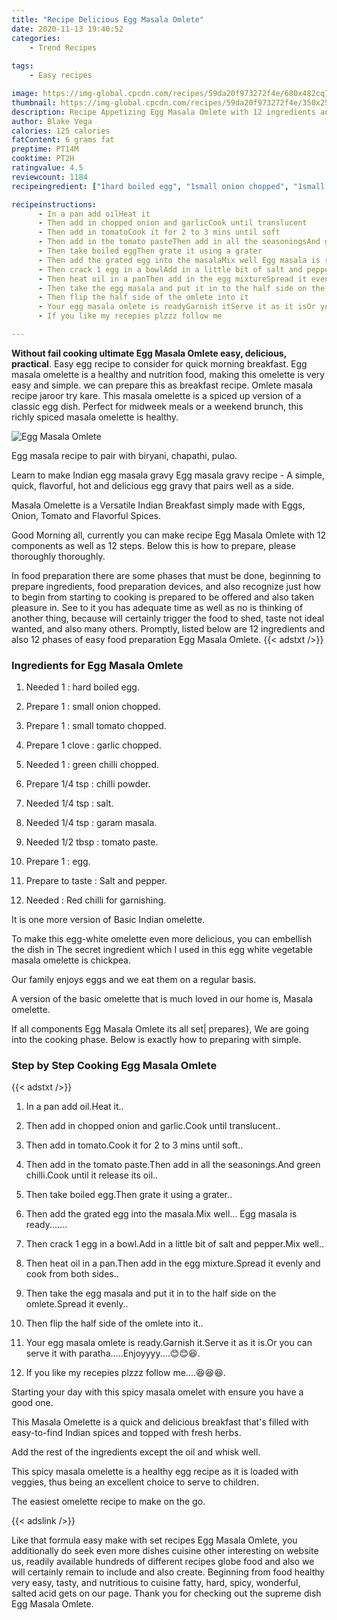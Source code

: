 ```yaml
---
title: "Recipe Delicious Egg Masala Omlete"
date: 2020-11-13 19:40:52
categories:
    - Trend Recipes
    
tags:
    - Easy recipes

image: https://img-global.cpcdn.com/recipes/59da20f973272f4e/680x482cq70/egg-masala-omlete-recipe-main-photo.jpg
thumbnail: https://img-global.cpcdn.com/recipes/59da20f973272f4e/350x250cq70/egg-masala-omlete-recipe-main-photo.jpg
description: Recipe Appetizing Egg Masala Omlete with 12 ingredients and 12 stages of easy cooking.
author: Blake Vega
calories: 125 calories
fatContent: 6 grams fat
preptime: PT14M
cooktime: PT2H
ratingvalue: 4.5
reviewcount: 1184
recipeingredient: ["1hard boiled egg", "1small onion chopped", "1small tomato chopped", "1 clovegarlic chopped", "1green chilli chopped", "1/4 tspchilli powder", "1/4 tspsalt", "1/4 tspgaram masala", "1/2 tbsptomato paste", "1egg", "to tasteSalt and pepper", "Red chilli for garnishing"]

recipeinstructions: 
      - In a pan add oilHeat it 
      - Then add in chopped onion and garlicCook until translucent 
      - Then add in tomatoCook it for 2 to 3 mins until soft 
      - Then add in the tomato pasteThen add in all the seasoningsAnd green chilliCook until it release its oil 
      - Then take boiled eggThen grate it using a grater 
      - Then add the grated egg into the masalaMix well Egg masala is ready 
      - Then crack 1 egg in a bowlAdd in a little bit of salt and pepperMix well 
      - Then heat oil in a panThen add in the egg mixtureSpread it evenly and cook from both sides 
      - Then take the egg masala and put it in to the half side on the omleteSpread it evenly 
      - Then flip the half side of the omlete into it 
      - Your egg masala omlete is readyGarnish itServe it as it isOr you can serve it with parathaEnjoyyyy 
      - If you like my recepies plzzz follow me

---
```




**Without fail cooking ultimate Egg Masala Omlete easy, delicious, practical**. Easy egg recipe to consider for quick morning breakfast. Egg masala omelette is a healthy and nutrition food, making this omelette is very easy and simple. we can prepare this as breakfast recipe. Omlete masala recipe jaroor try kare. This masala omelette is a spiced up version of a classic egg dish. Perfect for midweek meals or a weekend brunch, this richly spiced masala omelette is healthy.


![Egg Masala Omlete](https://img-global.cpcdn.com/recipes/59da20f973272f4e/680x482cq70/egg-masala-omlete-recipe-main-photo.jpg "Egg Masala Omlete")



Egg masala recipe to pair with biryani, chapathi, pulao.

Learn to make Indian egg masala gravy Egg masala gravy recipe - A simple, quick, flavorful, hot and delicious egg gravy that pairs well as a side.

Masala Omelette is a Versatile Indian Breakfast simply made with Eggs, Onion, Tomato and Flavorful Spices.


Good Morning all, currently you can make recipe Egg Masala Omlete with 12 components as well as 12 steps. Below this is how to prepare, please thoroughly thoroughly.

In food preparation there are some phases that must be done, beginning to prepare ingredients, food preparation devices, and also recognize just how to begin from starting to cooking is prepared to be offered and also taken pleasure in. See to it you has adequate time as well as no is thinking of another thing, because will certainly trigger the food to shed, taste not ideal wanted, and also many others. Promptly, listed below are 12 ingredients and also 12 phases of easy food preparation Egg Masala Omlete.
{{< adstxt />}}

### Ingredients for Egg Masala Omlete


1. Needed 1 : hard boiled egg.

1. Prepare 1 : small onion chopped.

1. Prepare 1 : small tomato chopped.

1. Prepare 1 clove : garlic chopped.

1. Needed 1 : green chilli chopped.

1. Prepare 1/4 tsp : chilli powder.

1. Needed 1/4 tsp : salt.

1. Needed 1/4 tsp : garam masala.

1. Needed 1/2 tbsp : tomato paste.

1. Prepare 1 : egg.

1. Prepare to taste : Salt and pepper.

1. Needed  : Red chilli for garnishing.


It is one more version of Basic Indian omelette.

To make this egg-white omelette even more delicious, you can embellish the dish in The secret ingredient which I used in this egg white vegetable masala omelette is chickpea.

Our family enjoys eggs and we eat them on a regular basis.

A version of the basic omelette that is much loved in our home is, Masala omelette.


If all components Egg Masala Omlete its all set| prepares}, We are going into the cooking phase. Below is exactly how to preparing with simple.

### Step by Step Cooking Egg Masala Omlete

{{< adstxt />}}


1. In a pan add oil.Heat it..



1. Then add in chopped onion and garlic.Cook until translucent..



1. Then add in tomato.Cook it for 2 to 3 mins until soft..



1. Then add in the tomato paste.Then add in all the seasonings.And green chilli.Cook until it release its oil..



1. Then take boiled egg.Then grate it using a grater..



1. Then add the grated egg into the masala.Mix well... Egg masala is ready.......



1. Then crack 1 egg in a bowl.Add in a little bit of salt and pepper.Mix well..



1. Then heat oil in a pan.Then add in the egg mixture.Spread it evenly and cook from both sides..



1. Then take the egg masala and put it in to the half side on the omlete.Spread it evenly..



1. Then flip the half side of the omlete into it..



1. Your egg masala omlete is ready.Garnish it.Serve it as it is.Or you can serve it with paratha.....Enjoyyyy....😊😊😆.



1. If you like my recepies plzzz follow me....😆😆😆.




Starting your day with this spicy masala omelet with ensure you have a good one.

This Masala Omelette is a quick and delicious breakfast that&#39;s filled with easy-to-find Indian spices and topped with fresh herbs.

Add the rest of the ingredients except the oil and whisk well.

This spicy masala omelette is a healthy egg recipe as it is loaded with veggies, thus being an excellent choice to serve to children.

The easiest omelette recipe to make on the go.


{{< adslink />}}

Like that formula easy make with set recipes Egg Masala Omlete, you additionally do seek even more dishes cuisine other interesting on website us, readily available hundreds of different recipes globe food and also we will certainly remain to include and also create. Beginning from food healthy very easy, tasty, and nutritious to cuisine fatty, hard, spicy, wonderful, salted acid gets on our page. Thank you for checking out the supreme dish Egg Masala Omlete.
